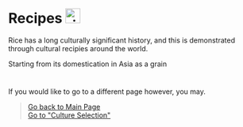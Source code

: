 # Recipes <img src="https://cdn-icons-png.flaticon.com/512/98/98022.png" alt="rice bowl logo" width="30" height="30">
Rice has a long culturally significant history, and this is demonstrated through cultural recipies around the world. 

Starting from its domestication in Asia as a grain
# 
If you would like to go to a different page however, you may.
> [Go back to Main Page](../rice.md)  
> [Go to "Culture Selection"](../Cultures/Culture_Selection.md)
